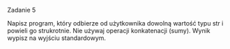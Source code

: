 Zadanie 5

Napisz program, który odbierze od użytkownika dowolną wartość typu str i powieli go strukrotnie. Nie używaj operacji konkatenacji (sumy). Wynik wypisz na wyjściu standardowym.

